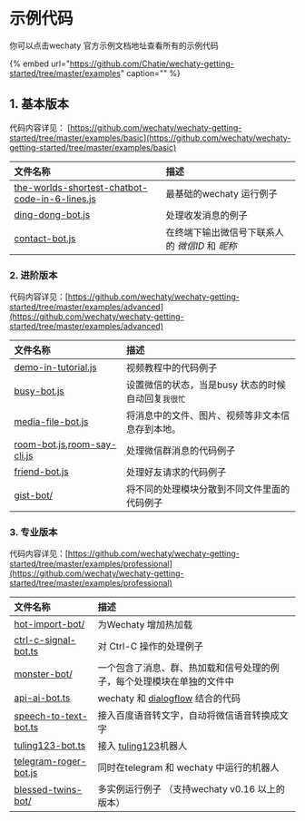 # 示例代码

你可以点击wechaty 官方示例文档地址查看所有的示例代码

{% embed url="https://github.com/Chatie/wechaty-getting-started/tree/master/examples" caption="" %}

## 1. 基本版本 <a id="basic"></a>

代码内容详见： [https://github.com/wechaty/wechaty-getting-started/tree/master/examples/basic](https://github.com/wechaty/wechaty-getting-started/tree/master/examples/basic)

| 文件名称 | 描述 |
| :--- | :--- |
| [the-worlds-shortest-chatbot-code-in-6-lines.js](https://github.com/Chatie/wechaty-getting-started/blob/master/examples/basic/the-worlds-shortest-chatbot-code-in-6-lines.js) | 最基础的wechaty 运行例子 |
| [ding-dong-bot.js](https://github.com/Chatie/wechaty-getting-started/blob/master/examples/basic/ding-dong-bot.js) | 处理收发消息的例子 |
| [contact-bot.js](https://github.com/Chatie/wechaty-getting-started/blob/master/examples/basic/contact-bot.js) | 在终端下输出微信号下联系人的 _微信ID_ 和 _昵称_ |

### 2. 进阶版本 <a id="advanced"></a>

代码内容详见：[https://github.com/wechaty/wechaty-getting-started/tree/master/examples/advanced](https://github.com/wechaty/wechaty-getting-started/tree/master/examples/advanced)

| 文件名称 | 描述 |
| :--- | :--- |
| [demo-in-tutorial.js](https://github.com/Chatie/wechaty-getting-started/blob/master/examples/advanced/demo-in-tutorial.js) | 视频教程中的代码例子 |
| [busy-bot.js](https://github.com/Chatie/wechaty-getting-started/blob/master/examples/advanced/busy-bot.js) | 设置微信的状态，当是busy 状态的时候自动回复`我很忙` |
| [media-file-bot.js](https://github.com/Chatie/wechaty-getting-started/blob/master/examples/advanced/media-file-bot.js) | 将消息中的文件、图片、视频等非文本信息存到本地。 |
| [room-bot.js](https://github.com/Chatie/wechaty-getting-started/blob/master/examples/advanced/room-bot.js),[room-say-cli.js](https://github.com/Chatie/wechaty-getting-started/blob/master/examples/advanced/room-say-cli.js) | 处理微信群消息的代码例子 |
| [friend-bot.js](https://github.com/Chatie/wechaty-getting-started/blob/master/examples/advanced/friend-bot.js) | 处理好友请求的代码例子 |
| [gist-bot/](https://github.com/Chatie/wechaty-getting-started/tree/master/examples/advanced/gist-bot) | 将不同的处理模块分散到不同文件里面的代码例子 |

### 3. 专业版本 <a id="professional"></a>

代码内容详见：[https://github.com/wechaty/wechaty-getting-started/tree/master/examples/professional](https://github.com/wechaty/wechaty-getting-started/tree/master/examples/professional)

| 文件名称 | 描述 |
| :--- | :--- |
| [hot-import-bot/](https://github.com/Chatie/wechaty-getting-started/tree/master/examples/professional/hot-import-bot) | 为Wechaty 增加热加载 |
| [ctrl-c-signal-bot.ts](https://github.com/Chatie/wechaty-getting-started/blob/master/examples/professional/ctrl-c-signal-bot.ts) | 对 Ctrl-C 操作的处理例子 |
| [monster-bot/](https://github.com/Chatie/wechaty-getting-started/tree/master/examples/professional/monster-bot) | 一个包含了消息、群、热加载和信号处理的例子，每个处理模块在单独的文件中 |
| [api-ai-bot.ts](https://github.com/Chatie/wechaty-getting-started/blob/master/examples/professional/api-ai-bot.ts) | wechaty 和 [dialogflow](https://dialogflow.com/) 结合的代码 |
| [speech-to-text-bot.ts](https://github.com/Chatie/wechaty-getting-started/blob/master/examples/professional/speech-to-text-bot.ts) | 接入百度语音转文字，自动将微信语音转换成文字 |
| [tuling123-bot.ts](https://github.com/Chatie/wechaty-getting-started/blob/master/examples/professional/tuling123-bot.js) | 接入 [tuling123](http://www.tuling123.com/)机器人 |
| [telegram-roger-bot.js](https://github.com/Chatie/wechaty-getting-started/blob/master/examples/professional/telegram-roger-bot.js) | 同时在telegram 和 wechaty 中运行的机器人 |
| [blessed-twins-bot/](https://github.com/Chatie/wechaty-getting-started/tree/master/examples/professional/blessed-twins-bot) | 多实例运行例子 （支持wechaty v0.16 以上的版本） |

